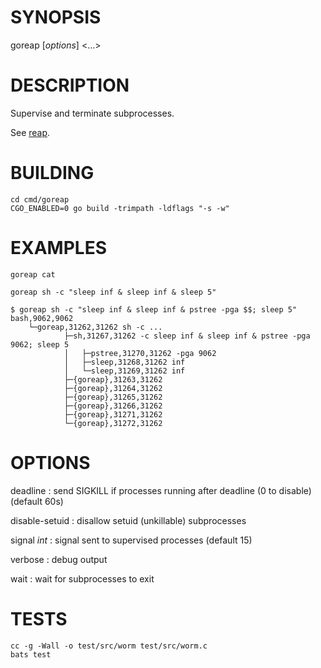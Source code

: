 # SYNOPSIS

goreap [*options*] <command> <...>

# DESCRIPTION

Supervise and terminate subprocesses.

See [reap](https://github.com/leahneukirchen/reap).

# BUILDING

    cd cmd/goreap
    CGO_ENABLED=0 go build -trimpath -ldflags "-s -w"

# EXAMPLES

    goreap cat

    goreap sh -c "sleep inf & sleep inf & sleep 5"

    $ goreap sh -c "sleep inf & sleep inf & pstree -pga $$; sleep 5"
    bash,9062,9062
    	└─goreap,31262,31262 sh -c ...
    			├─sh,31267,31262 -c sleep inf & sleep inf & pstree -pga 9062; sleep 5
    			│   ├─pstree,31270,31262 -pga 9062
    			│   ├─sleep,31268,31262 inf
    			│   └─sleep,31269,31262 inf
    			├─{goreap},31263,31262
    			├─{goreap},31264,31262
    			├─{goreap},31265,31262
    			├─{goreap},31266,31262
    			├─{goreap},31271,31262
    			└─{goreap},31272,31262

# OPTIONS

deadline
: send SIGKILL if processes running after deadline (0 to disable) (default 60s)

disable-setuid
: disallow setuid (unkillable) subprocesses

signal *int*
: signal sent to supervised processes (default 15)

verbose
: debug output

wait
: wait for subprocesses to exit

# TESTS

    cc -g -Wall -o test/src/worm test/src/worm.c
    bats test
